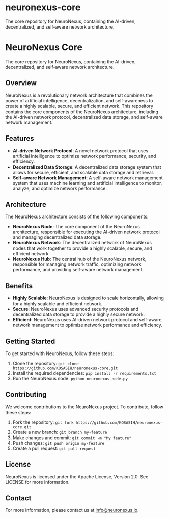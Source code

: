 # neuronexus-core
The core repository for NeuroNexus, containing the AI-driven, decentralized, and self-aware network architecture.

# NeuroNexus Core

The core repository for NeuroNexus, containing the AI-driven, decentralized, and self-aware network architecture.

## Overview

NeuroNexus is a revolutionary network architecture that combines the power of artificial intelligence, decentralization, and self-awareness to create a highly scalable, secure, and efficient network. This repository contains the core components of the NeuroNexus architecture, including the AI-driven network protocol, decentralized data storage, and self-aware network management.

## Features

*   **AI-driven Network Protocol**: A novel network protocol that uses artificial intelligence to optimize network performance, security, and efficiency.
*   **Decentralized Data Storage**: A decentralized data storage system that allows for secure, efficient, and scalable data storage and retrieval.
*   **Self-aware Network Management**: A self-aware network management system that uses machine learning and artificial intelligence to monitor, analyze, and optimize network performance.

## Architecture

The NeuroNexus architecture consists of the following components:

*   **NeuroNexus Node**: The core component of the NeuroNexus architecture, responsible for executing the AI-driven network protocol and managing decentralized data storage.
*   **NeuroNexus Network**: The decentralized network of NeuroNexus nodes that work together to provide a highly scalable, secure, and efficient network.
*   **NeuroNexus Hub**: The central hub of the NeuroNexus network, responsible for managing network traffic, optimizing network performance, and providing self-aware network management.

## Benefits

*   **Highly Scalable**: NeuroNexus is designed to scale horizontally, allowing for a highly scalable and efficient network.
*   **Secure**: NeuroNexus uses advanced security protocols and decentralized data storage to provide a highly secure network.
*   **Efficient**: NeuroNexus uses AI-driven network protocol and self-aware network management to optimize network performance and efficiency.

## Getting Started

To get started with NeuroNexus, follow these steps:

1.  Clone the repository: `git clone https://github.com/KOSASIH/neuronexus-core.git`
2.  Install the required dependencies: `pip install -r requirements.txt`
3.  Run the NeuroNexus node: `python neuronexus_node.py`

## Contributing

We welcome contributions to the NeuroNexus project. To contribute, follow these steps:

1.  Fork the repository: `git fork https://github.com/KOSASIH/neuronexus-core.git`
2.  Create a new branch: `git branch my-feature`
3.  Make changes and commit: `git commit -m "My feature"`
4.  Push changes: `git push origin my-feature`
5.  Create a pull request: `git pull-request`

## License

NeuroNexus is licensed under the Apache License, Version 2.0. See LICENSE for more information.

## Contact

For more information, please contact us at [info@neuronexus.io](mailto:info@neuronexus.io).
